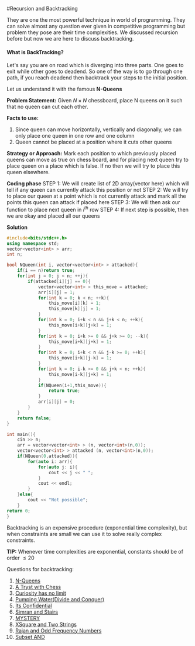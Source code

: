 #Recursion and Backtracking

They are one the most powerful technique in world of programming. They can solve almost any question ever given in competitive programming but problem they pose are their time complexities. We discussed recursion before but now we are here to discuss backtracking.

#### What is BackTracking?
Let's say you are on road which is diverging into three parts. One goes to exit while other goes to deadend. So one of the way is to go through one path, if you reach deadend then backtrack your steps to the initial position.

Let us understand it with the famous **N-Queens**

**Problem Statement:**
Given $N\times N$ chessboard, place N queens on it such that no queen can cut each other.

**Facts to use:**
1. Since queen can move horizontally, vertically and diagonally, we can only place one queen in one row and one column
2. Queen cannot be placed at a position where it cuts other queens

**Strategy or Approach:**
Mark each position to which previously placed queens can move as true on chess board, and for placing next queen try to place queen on a place which is false. If no then we will try to place this queen elsewhere.

**Coding phase**
STEP 1: We will create list of 2D array(vector here) which will tell if any queen can currently attack this position or not
STEP 2: We will try to place our queen at a point which is not currently attack and mark all the points this queen can attack if placed here
STEP 3: We will then ask our function to place next queen in $i^{th}$ row
STEP 4: If next step is possible, then we are okay and placed all our queens

**Solution**
```cpp
#include<bits/stdc++.h>
using namespace std;
vector<vector<int> > arr;
int n;

bool NQueen(int i, vector<vector<int> > attacked){
    if(i == n)return true;
    for(int j = 0; j < n; ++j){
        if(attacked[i][j] == 0){
            vector<vector<int> > this_move = attacked;
            arr[i][j] = 1;
            for(int k = 0; k < n; ++k){
                this_move[i][k] = 1;
                this_move[k][j] = 1;
            }
            for(int k = 0; i+k < n && j+k < n; ++k){
                this_move[i+k][j+k] = 1;
            }
            for(int k = 0; i+k >= 0 && j+k >= 0; --k){
                this_move[i+k][j+k] = 1;
            }
            for(int k = 0; i+k < n && j-k >= 0; ++k){
                this_move[i+k][j-k] = 1;
            }
            for(int k = 0; i-k >= 0 && j+k < n; ++k){
                this_move[i-k][j+k] = 1;
            }
            if(NQueen(i+1,this_move)){
                return true;
            }
            arr[i][j] = 0;
        }
    }
    return false;
}

int main(){
    cin >> n;
    arr = vector<vector<int> > (n, vector<int>(n,0));
    vector<vector<int> > attacked (n, vector<int>(n,0));
    if(NQueen(0,attacked)){
        for(auto i: arr){
            for(auto j: i){
                cout << j << " ";
            }
            cout << endl;
        }
    }else{
        cout << "Not possible";
    }
return 0;
}
```


Backtracking is an expensive procedure (exponential time complexity), but when constraints are small we can use it to solve really complex constraints.

**TIP:** Whenever time complexities are exponential, constants should be of order $\leq 20$

Questions for backtracking:
1. [N-Queens](https://www.hackerearth.com/practice/basic-programming/recursion/recursion-and-backtracking/practice-problems/algorithm/n-queensrecursion-tutorial/)
2. [A Tryst with Chess](https://www.hackerearth.com/practice/basic-programming/recursion/recursion-and-backtracking/practice-problems/algorithm/a-tryst-with-chess/)
3. [Curiosity has no limit](https://codeforces.com/contest/1072/problem/B)
4. [Pumping Water(Divide and Conquer)](https://www.codechef.com/COOK99B/problems/PUMPWAT)
5. [Its Confidential](https://www.hackerearth.com/practice/basic-programming/recursion/recursion-and-backtracking/practice-problems/algorithm/its-confidential-f006e2c4/)
6. [Simran and Stairs](https://www.hackerearth.com/practice/basic-programming/recursion/recursion-and-backtracking/practice-problems/algorithm/simran-and-stairs/)
7. [MYSTERY](https://www.hackerearth.com/practice/basic-programming/bit-manipulation/basics-of-bit-manipulation/practice-problems/algorithm/mystery-30/)
8. [XSquare and Two Strings](https://www.hackerearth.com/practice/basic-programming/bit-manipulation/basics-of-bit-manipulation/practice-problems/algorithm/xsquare-and-two-strings-1/)
9. [Rajan and Odd Frequency Numbers](https://www.hackerearth.com/practice/basic-programming/bit-manipulation/basics-of-bit-manipulation/practice-problems/algorithm/danny-and-his-loneliness/)
10. [Subset AND](https://www.hackerearth.com/practice/basic-programming/bit-manipulation/basics-of-bit-manipulation/practice-problems/algorithm/subset-and-4/)
